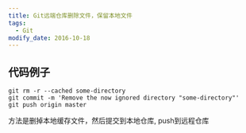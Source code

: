 ```yaml
---
title: Git远端仓库删除文件，保留本地文件
tags: 
  - Git
modify_date: 2016-10-18
---
```


## 代码例子

<!--more-->

```
git rm -r --cached some-directory
git commit -m 'Remove the now ignored directory "some-directory"'
git push origin master
```

方法是删掉本地缓存文件，然后提交到本地仓库, push到远程仓库